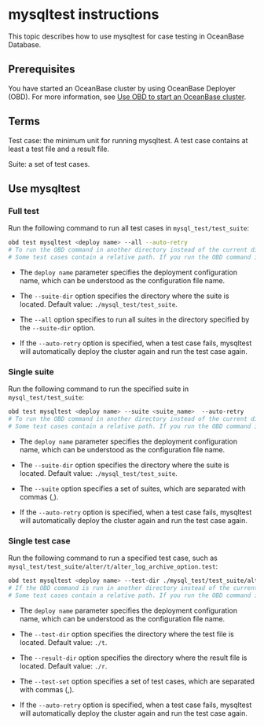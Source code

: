 # mysqltest instructions

This topic describes how to use mysqltest for case testing in OceanBase Database. 

## Prerequisites

You have started an OceanBase cluster by using OceanBase Deployer (OBD). For more information, see [Use OBD to start an OceanBase cluster](https://github.com/oceanbase/obdeploy#%E5%BF%AB%E9%80%9F%E5%90%AF%E5%8A%A8-oceanbase-%E6%95%B0%E6%8D%AE%E5%BA%93).

## Terms

Test case: the minimum unit for running mysqltest. A test case contains at least a test file and a result file.

Suite: a set of test cases. 

## Use mysqltest

### Full test

Run the following command to run all test cases in `mysql_test/test_suite`:

```bash
obd test mysqltest <deploy name> --all --auto-retry
# To run the OBD command in another directory instead of the current directory, use the --suite-dir option.
# Some test cases contain a relative path. If you run the OBD command in another directory instead of the current directory, the test case may fail.
```

* The `deploy name` parameter specifies the deployment configuration name, which can be understood as the configuration file name. 

* The `--suite-dir` option specifies the directory where the suite is located. Default value: `./mysql_test/test_suite`. 

* The `--all` option specifies to run all suites in the directory specified by the `--suite-dir` option. 

* If the `--auto-retry` option is specified, when a test case fails, mysqltest will automatically deploy the cluster again and run the test case again. 

### Single suite

Run the following command to run the specified suite in `mysql_test/test_suite`:

```bash
obd test mysqltest <deploy name> --suite <suite_name>  --auto-retry
# To run the OBD command in another directory instead of the current directory, use the --suite-dir option.
# Some test cases contain a relative path. If you run the OBD command in another directory instead of the current directory, the test case may fail.
```

* The `deploy name` parameter specifies the deployment configuration name, which can be understood as the configuration file name. 

* The `--suite-dir` option specifies the directory where the suite is located. Default value: `./mysql_test/test_suite`. 

* The `--suite` option specifies a set of suites, which are separated with commas (,). 

* If the `--auto-retry` option is specified, when a test case fails, mysqltest will automatically deploy the cluster again and run the test case again. 

### Single test case

Run the following command to run a specified test case, such as `mysql_test/test_suite/alter/t/alter_log_archive_option.test`:

```bash
obd test mysqltest <deploy name> --test-dir ./mysql_test/test_suite/alter/t --result-dir ./mysql_test/test_suite/alter/r --test-set alter_log_archive_option --auto-retry
# If the OBD command is run in another directory instead of the current directory, adjust the --test-dir and --result-dir options.
# Some test cases contain a relative path. If you run the OBD command in another directory instead of the current directory, the test case may fail.
```

* The `deploy name` parameter specifies the deployment configuration name, which can be understood as the configuration file name. 

* The `--test-dir` option specifies the directory where the test file is located. Default value: `./t`. 

* The `--result-dir` option specifies the directory where the result file is located. Default value: `./r`. 

* The `--test-set` option specifies a set of test cases, which are separated with commas (,). 

* If the `--auto-retry` option is specified, when a test case fails, mysqltest will automatically deploy the cluster again and run the test case again. 
